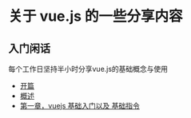 # 关于 vue.js 的一些分享内容

## 入门闲话

每个工作日坚持半小时分享vue.js的基础概念与使用

* [开篇](https://github.com/redwing-team/vuejs-share/blob/master/chat/%E5%BC%80%E7%AF%87.md)
* [概述](https://github.com/redwing-team/vuejs-share/blob/master/chat/%E6%A6%82%E8%BF%B0.md)
* [第一章，vuejs 基础入门以及 基础指令](https://github.com/redwing-team/vuejs-share/blob/master/chapterOne/%E7%AC%AC%E4%B8%80%E7%AB%A0%EF%BC%8C%20%E5%85%A5%E9%97%A8.md)
